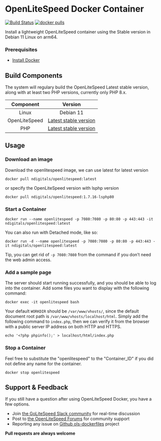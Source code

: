 # OpenLiteSpeed Docker Container
[![Build Status](https://github.com/ndigitals/ols-dockerfiles/workflows/docker-build/badge.svg)](https://github.com/ndigitals/ols-dockerfiles/actions/new)
[![docker pulls](https://img.shields.io/docker/pulls/ndigitals/openlitespeed?style=flat&color=blue)](https://hub.docker.com/r/ndigitals/openlitespeed)

Install a lightweight OpenLiteSpeed container using the Stable version in Debian 11 Linux on arm64.

### Prerequisites
*  [Install Docker](https://www.docker.com/)

## Build Components
The system will regulary build the OpenLiteSpeed Latest stable version, along with at least two PHP versions, currently only PHP 8.x.

|Component|Version|
| :-------------: | :-------------: |
|Linux|Debian 11|
|OpenLiteSpeed|[Latest stable version](https://openlitespeed.org/release-log/version-1-7-x)|
|PHP|[Latest stable version](https://www.php.net/downloads)|

## Usage
### Download an image
Download the openlitespeed image, we can use latest for latest version
```
docker pull ndigitals/openlitespeed:latest
```
or specify the OpenLiteSpeed version with lsphp version
```
docker pull ndigitals/openlitespeed:1.7.16-lsphp80
```
### Start a Container
```
docker run --name openlitespeed -p 7080:7080 -p 80:80 -p 443:443 -it ndigitals/openlitespeed:latest
```
You can also run with Detached mode, like so:
```
docker run -d --name openlitespeed -p 7080:7080 -p 80:80 -p 443:443 -it ndigitals/openlitespeed:latest
```
Tip, you can get rid of `-p 7080:7080` from the command if you don’t need the web admin access.  

### Add a sample page
The server should start running successfully, and you should be able to log into the container. Add some files you want to display with the following command:
```
docker exec -it openlitespeed bash
```
Your default `WORKDIR` should be `/var/www/vhosts/`, since the default document root path is `/var/www/vhosts/localhost/html`. Simply add the following command to `index.php`, then we can verify it from the browser with a public server IP address on both HTTP and HTTPS. 
```
echo '<?php phpinfo();' > localhost/html/index.php
```

### Stop a Container
Feel free to substitute the "openlitespeed" to the "Container_ID" if you did not define any name for the container.
```
docker stop openlitespeed
```

## Support & Feedback
If you still have a question after using OpenLiteSpeed Docker, you have a few options.
* Join [the GoLiteSpeed Slack community](https://litespeedtech.com/slack) for real-time discussion
* Post to [the OpenLiteSpeed Forums](https://forum.openlitespeed.org/) for community support
* Reporting any issue on [Github ols-dockerfiles](https://github.com/ndigitals/ols-dockerfiles/issues) project

**Pull requests are always welcome** 
